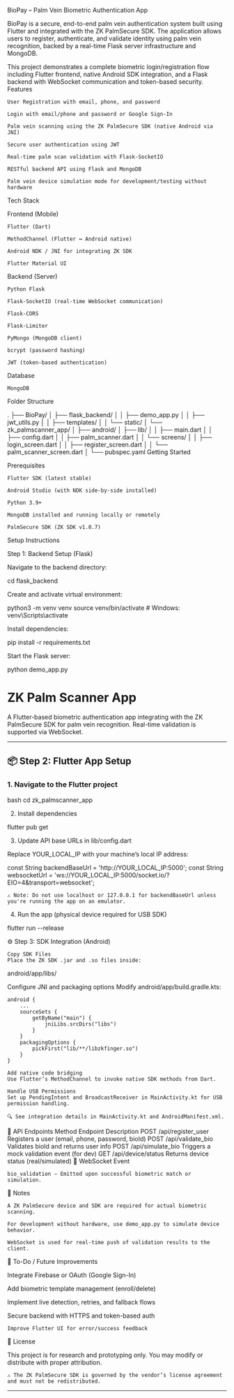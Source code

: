 BioPay – Palm Vein Biometric Authentication App

BioPay is a secure, end-to-end palm vein authentication system built using Flutter and integrated with the ZK PalmSecure SDK. The application allows users to register, authenticate, and validate identity using palm vein recognition, backed by a real-time Flask server infrastructure and MongoDB.

This project demonstrates a complete biometric login/registration flow including Flutter frontend, native Android SDK integration, and a Flask backend with WebSocket communication and token-based security.
Features

    User Registration with email, phone, and password

    Login with email/phone and password or Google Sign-In

    Palm vein scanning using the ZK PalmSecure SDK (native Android via JNI)

    Secure user authentication using JWT

    Real-time palm scan validation with Flask-SocketIO

    RESTful backend API using Flask and MongoDB

    Palm vein device simulation mode for development/testing without hardware

Tech Stack

Frontend (Mobile)

    Flutter (Dart)

    MethodChannel (Flutter ↔ Android native)

    Android NDK / JNI for integrating ZK SDK

    Flutter Material UI

Backend (Server)

    Python Flask

    Flask-SocketIO (real-time WebSocket communication)

    Flask-CORS

    Flask-Limiter

    PyMongo (MongoDB client)

    bcrypt (password hashing)

    JWT (token-based authentication)

Database

    MongoDB

Folder Structure

.
├── BioPay/
│ ├── flask_backend/
│ │ ├── demo_app.py
│ │ ├── jwt_utils.py
│ │ ├── templates/
│ │ └── static/
│ └── zk_palmscanner_app/
│ ├── android/
│ ├── lib/
│ │ ├── main.dart
│ │ ├── config.dart
│ │ ├── palm_scanner.dart
│ │ └── screens/
│ │ ├── login_screen.dart
│ │ ├── register_screen.dart
│ │ └── palm_scanner_screen.dart
│ └── pubspec.yaml
Getting Started

Prerequisites

    Flutter SDK (latest stable)

    Android Studio (with NDK side-by-side installed)

    Python 3.9+

    MongoDB installed and running locally or remotely

    PalmSecure SDK (ZK SDK v1.0.7)

Setup Instructions

Step 1: Backend Setup (Flask)

Navigate to the backend directory:

cd flask_backend

Create and activate virtual environment:

python3 -m venv venv
source venv/bin/activate # Windows: venv\Scripts\activate

Install dependencies:

pip install -r requirements.txt

Start the Flask server:

python demo_app.py

# ZK Palm Scanner App

A Flutter-based biometric authentication app integrating with the ZK PalmSecure SDK for palm vein recognition. Real-time validation is supported via WebSocket.

---

## 📦 Step 2: Flutter App Setup

### 1. Navigate to the Flutter project

bash
cd zk_palmscanner_app

2. Install dependencies

flutter pub get

3. Update API base URLs in lib/config.dart

Replace YOUR_LOCAL_IP with your machine’s local IP address:

const String backendBaseUrl = 'http://YOUR_LOCAL_IP:5000';
const String websocketUrl = 'ws://YOUR_LOCAL_IP:5000/socket.io/?EIO=4&transport=websocket';

    ⚠️ Note: Do not use localhost or 127.0.0.1 for backendBaseUrl unless you're running the app on an emulator.

4. Run the app (physical device required for USB SDK)

flutter run --release

⚙️ Step 3: SDK Integration (Android)

    Copy SDK Files
    Place the ZK SDK .jar and .so files inside:

android/app/libs/

Configure JNI and packaging options
Modify android/app/build.gradle.kts:

    android {
        ...
        sourceSets {
            getByName("main") {
                jniLibs.srcDirs("libs")
            }
        }
        packagingOptions {
            pickFirst("lib/**/libzkfinger.so")
        }
    }

    Add native code bridging
    Use Flutter’s MethodChannel to invoke native SDK methods from Dart.

    Handle USB Permissions
    Set up PendingIntent and BroadcastReceiver in MainActivity.kt for USB permission handling.

    🔍 See integration details in MainActivity.kt and AndroidManifest.xml.

📡 API Endpoints
Method	Endpoint	Description
POST	/api/register_user	Registers a user (email, phone, password, bioId)
POST	/api/validate_bio	Validates bioId and returns user info
POST	/api/simulate_bio	Triggers a mock validation event (for dev)
GET	/api/device/status	Returns device status (real/simulated)
🔄 WebSocket Event

    bio_validation — Emitted upon successful biometric match or simulation.

📝 Notes

    A ZK PalmSecure device and SDK are required for actual biometric scanning.

    For development without hardware, use demo_app.py to simulate device behavior.

    WebSocket is used for real-time push of validation results to the client.

🚧 To-Do / Future Improvements

Integrate Firebase or OAuth (Google Sign-In)

Add biometric template management (enroll/delete)

Implement live detection, retries, and fallback flows

Secure backend with HTTPS and token-based auth

    Improve Flutter UI for error/success feedback

📄 License

This project is for research and prototyping only. You may modify or distribute with proper attribution.

    ⚠️ The ZK PalmSecure SDK is governed by the vendor’s license agreement and must not be redistributed.


---
